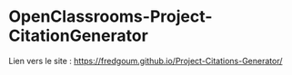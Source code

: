 # OpenClassrooms-Project-CitationGenerator

Lien vers le site :  https://fredgoum.github.io/Project-Citations-Generator/

